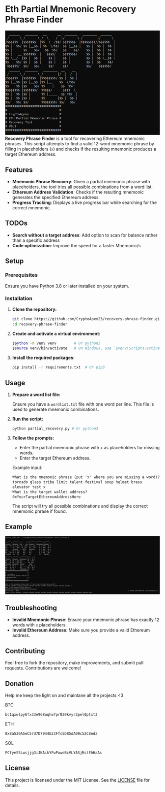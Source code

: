 ﻿# Eth Partial Mnemonic Recovery Phrase Finder

![Logo Screenshot](screenshots/screenshot_2.PNG)
**Recovery Phrase Finder** is a tool for recovering Ethereum mnemonic phrases. This script attempts to find a valid 12-word mnemonic phrase by filling in placeholders (`x`) and checks if the resulting mnemonic produces a target Ethereum address.

## Features

- **Mnemonic Phrase Recovery**: Given a partial mnemonic phrase with placeholders, the tool tries all possible combinations from a word list.
- **Ethereum Address Validation**: Checks if the resulting mnemonic generates the specified Ethereum address.
- **Progress Tracking**: Displays a live progress bar while searching for the correct mnemonic.

## TODOs

- **Search without a target address**: Add option to scan for balance rather than a specific address
- **Code optimization**: Improve the speed for a faster Mnemonic/s

## Setup

### Prerequisites

Ensure you have Python 3.8 or later installed on your system.

### Installation

1. **Clone the repository:**

   ```bash
   git clone https://github.com/CryptoApex23/recovery-phrase-finder.git
   cd recovery-phrase-finder
   ```

2. **Create and activate a virtual environment:**

   ```bash
   $python -m venv venv        # Or python3
   $source venv/bin/activate   # On Windows, use `$venv\Scripts\activate`
   ```

3. **Install the required packages:**

   ```bash
   pip install -r requirements.txt  # Or pip3
   ```

## Usage

1. **Prepare a word list file:**

   Ensure you have a `wordlist.txt` file with one word per line. This file is used to generate mnemonic combinations.

2. **Run the script:**

   ```bash
   python partial_recovery.py # Or python3
   ```

3. **Follow the prompts:**

   - Enter the partial mnemonic phrase with `x` as placeholders for missing words.
   - Enter the target Ethereum address.

   Example input:

   ```
   What is the mnemonic phrase (put 'x' where you are missing a word)?
   tornado glass tribe limit talent festival soup helmet brass elevator test x
   What is the target wallet address?
   0xYourTargetEthereumAddressHere
   ```

   The script will try all possible combinations and display the correct mnemonic phrase if found.

## Example

![Example Screenshot](screenshots/screenshot_1.PNG)

## Troubleshooting

- **Invalid Mnemonic Phrase**: Ensure your mnemonic phrase has exactly 12 words with `x` placeholders.
- **Invalid Ethereum Address**: Make sure you provide a valid Ethereum address.

## Contributing

Feel free to fork the repository, make improvements, and submit pull requests. Contributions are welcome!

## Donation

Help me keep the light on and maintane all the projects <3

BTC

```bash
bc1qxwlpy6fx33e968uqhw7pr030kvyr3pel0ptxt3
```

ETH

```bash
0x8a530A5eC57d7D7944E23Ffc5D85dA09c52C8eda
```

SOL

```bash
FCfyeS5LwsjjgGiJKAikYFwPoweBcVLYASjRstEhHaAs
```

## License

This project is licensed under the MIT License. See the [LICENSE](LICENSE) file for details.
